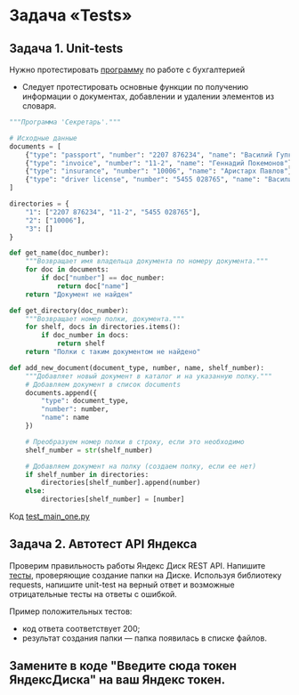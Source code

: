 # Задача «Tests»

## Задача 1. Unit-tests

Нужно протестировать [программу](/Professional_Python/Various_tests/main_one.py) по работе с бухгалтерией

- Следует протестировать основные функции по получению информации о документах, 
добавлении и удалении элементов из словаря.

```python
"""Программа 'Секретарь'."""

# Исходные данные
documents = [
    {"type": "passport", "number": "2207 876234", "name": "Василий Гупкин"},
    {"type": "invoice", "number": "11-2", "name": "Геннадий Покемонов"},
    {"type": "insurance", "number": "10006", "name": "Аристарх Павлов"},
    {"type": "driver license", "number": "5455 028765", "name": "Василий Иванов"},
]

directories = {
    "1": ["2207 876234", "11-2", "5455 028765"],
    "2": ["10006"],
    "3": []
}

def get_name(doc_number):
    """Возвращает имя владельца документа по номеру документа."""
    for doc in documents:
        if doc["number"] == doc_number:
            return doc["name"]
    return "Документ не найден"

def get_directory(doc_number):
    """Возвращает номер полки, документа."""
    for shelf, docs in directories.items():
        if doc_number in docs:
            return shelf
    return "Полки с таким документом не найдено"

def add_new_document(document_type, number, name, shelf_number):
    """Добавляет новый документ в каталог и на указанную полку."""
    # Добавляем документ в список documents
    documents.append({
        "type": document_type,
        "number": number,
        "name": name
    })

    # Преобразуем номер полки в строку, если это необходимо
    shelf_number = str(shelf_number)

    # Добавляем документ на полку (создаем полку, если ее нет)
    if shelf_number in directories:
        directories[shelf_number].append(number)
    else:
        directories[shelf_number] = [number]
```

Код [test_main_one.py](/Professional_Python/Various_tests/tests/test_main_one.py)

## Задача 2. Автотест API Яндекса

Проверим правильность работы Яндекс Диск REST API. Напишите [тесты](/Professional_Python/Various_tests/tests/test_main_two.py), проверяющие создание папки на Диске.
Используя библиотеку requests, напишите unit-test на верный ответ и возможные отрицательные тесты на ответы с ошибкой.

Пример положительных тестов:

- код ответа соответствует 200;
- результат создания папки — папка появилась в списке файлов.

## Замените в коде "Введите сюда токен ЯндексДиска" на ваш Яндекс токен.



